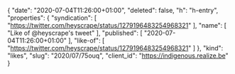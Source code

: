 {
  "date": "2020-07-04T11:26:00+01:00",
  "deleted": false,
  "h": "h-entry",
  "properties": {
    "syndication": [
      "https://twitter.com/heyscrape/status/1279196483254968321"
    ],
    "name": [
      "Like of @heyscrape's tweet"
    ],
    "published": [
      "2020-07-04T11:26:00+01:00"
    ],
    "like-of": [
      "https://twitter.com/heyscrape/status/1279196483254968321"
    ]
  },
  "kind": "likes",
  "slug": "2020/07/75ouq",
  "client_id": "https://indigenous.realize.be"
}
